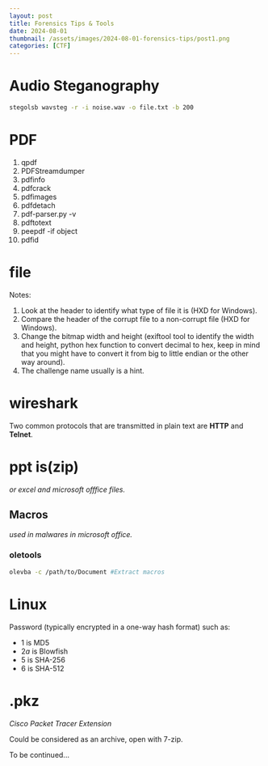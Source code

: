 ```yaml
---
layout: post
title: Forensics Tips & Tools
date: 2024-08-01 
thumbnail: /assets/images/2024-08-01-forensics-tips/post1.png
categories: [CTF]
---
```


# Audio Steganography

```bash
stegolsb wavsteg -r -i noise.wav -o file.txt -b 200
```

# **PDF**

1. qpdf
2. PDFStreamdumper
3. pdfinfo
4. pdfcrack
5. pdfimages
6. pdfdetach
7. pdf-parser.py -v <file>
8. pdftotext
9. peepdf -if <filename>object <value>
10. pdfid

# file

Notes:

1. Look at the header to identify what type of file it is (HXD for Windows).
2. Compare the header of the corrupt file to a non-corrupt file (HXD for Windows).
3. Change the bitmap width and height (exiftool tool to identify the width and height, python hex function to convert decimal to hex, keep in mind that you might have to convert it from big to little endian or the other way around).
4. The challenge name usually is a hint.

# wireshark
Two common protocols that are transmitted in plain text are **HTTP** and **Telnet**.

# ppt is(zip)

*or excel and microsoft offfice files.*

## Macros

*used in malwares in microsoft office.*

### oletools

```bash
olevba -c /path/to/Document #Extract macros
```

# Linux

Password (typically encrypted in a one-way hash format) such as:

- $1$ is MD5
- $2a$ is Blowfish
- $5$ is SHA-256
- $6$ is SHA-512

# .pkz

*Cisco Packet Tracer Extension*

Could be considered as an archive, open with 7-zip.

To be continued...